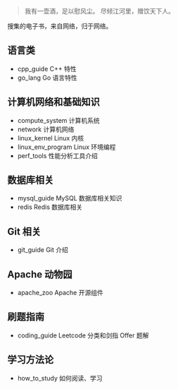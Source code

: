 > 我有一壶酒，足以慰风尘。
> 尽倾江河里，赠饮天下人。

搜集的电子书，来自网络，归于网络。
## 语言类
* cpp_guide C++ 特性
* go_lang Go 语言特性
## 计算机网络和基础知识
* compute_system 计算机系统
* network 计算机网络
* linux_kernel Linux 内核
* linux_env_program Linux 环境编程
* perf_tools 性能分析工具介绍
## 数据库相关
* mysql_guide MySQL 数据库相关知识
* redis Redis 数据库相关
## Git 相关
* git_guide Git 介绍
## Apache 动物园
* apache_zoo Apache 开源组件
## 刷题指南
* coding_guide Leetcode 分类和剑指 Offer 题解
## 学习方法论
* how_to_study 如何阅读、学习

